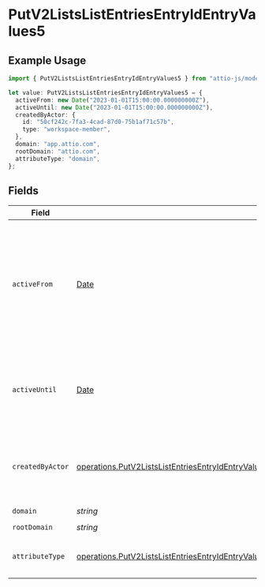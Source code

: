 # PutV2ListsListEntriesEntryIdEntryValues5

## Example Usage

```typescript
import { PutV2ListsListEntriesEntryIdEntryValues5 } from "attio-js/models/operations";

let value: PutV2ListsListEntriesEntryIdEntryValues5 = {
  activeFrom: new Date("2023-01-01T15:00:00.000000000Z"),
  activeUntil: new Date("2023-01-01T15:00:00.000000000Z"),
  createdByActor: {
    id: "50cf242c-7fa3-4cad-87d0-75b1af71c57b",
    type: "workspace-member",
  },
  domain: "app.attio.com",
  rootDomain: "attio.com",
  attributeType: "domain",
};
```

## Fields

| Field                                                                                                                                                                                                                  | Type                                                                                                                                                                                                                   | Required                                                                                                                                                                                                               | Description                                                                                                                                                                                                            | Example                                                                                                                                                                                                                |
| ---------------------------------------------------------------------------------------------------------------------------------------------------------------------------------------------------------------------- | ---------------------------------------------------------------------------------------------------------------------------------------------------------------------------------------------------------------------- | ---------------------------------------------------------------------------------------------------------------------------------------------------------------------------------------------------------------------- | ---------------------------------------------------------------------------------------------------------------------------------------------------------------------------------------------------------------------- | ---------------------------------------------------------------------------------------------------------------------------------------------------------------------------------------------------------------------- |
| `activeFrom`                                                                                                                                                                                                           | [Date](https://developer.mozilla.org/en-US/docs/Web/JavaScript/Reference/Global_Objects/Date)                                                                                                                          | :heavy_check_mark:                                                                                                                                                                                                     | The point in time at which this value was made "active". `active_from` can be considered roughly analogous to `created_at`.                                                                                            | 2023-01-01T15:00:00.000000000Z                                                                                                                                                                                         |
| `activeUntil`                                                                                                                                                                                                          | [Date](https://developer.mozilla.org/en-US/docs/Web/JavaScript/Reference/Global_Objects/Date)                                                                                                                          | :heavy_check_mark:                                                                                                                                                                                                     | The point in time at which this value was deactivated. If `null`, the value is active.                                                                                                                                 | 2023-01-01T15:00:00.000000000Z                                                                                                                                                                                         |
| `createdByActor`                                                                                                                                                                                                       | [operations.PutV2ListsListEntriesEntryIdEntryValuesEntriesResponse200ApplicationJSONCreatedByActor](../../models/operations/putv2listslistentriesentryidentryvaluesentriesresponse200applicationjsoncreatedbyactor.md) | :heavy_check_mark:                                                                                                                                                                                                     | The actor that created this value.                                                                                                                                                                                     | {<br/>"type": "workspace-member",<br/>"id": "50cf242c-7fa3-4cad-87d0-75b1af71c57b"<br/>}                                                                                                                               |
| `domain`                                                                                                                                                                                                               | *string*                                                                                                                                                                                                               | :heavy_check_mark:                                                                                                                                                                                                     | N/A                                                                                                                                                                                                                    | app.attio.com                                                                                                                                                                                                          |
| `rootDomain`                                                                                                                                                                                                           | *string*                                                                                                                                                                                                               | :heavy_check_mark:                                                                                                                                                                                                     | N/A                                                                                                                                                                                                                    | attio.com                                                                                                                                                                                                              |
| `attributeType`                                                                                                                                                                                                        | [operations.PutV2ListsListEntriesEntryIdEntryValuesEntriesResponse200ApplicationJSONAttributeType](../../models/operations/putv2listslistentriesentryidentryvaluesentriesresponse200applicationjsonattributetype.md)   | :heavy_check_mark:                                                                                                                                                                                                     | The attribute type of the value.                                                                                                                                                                                       | domain                                                                                                                                                                                                                 |